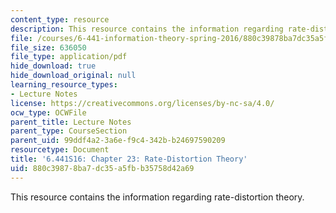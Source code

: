 ```yaml
---
content_type: resource
description: This resource contains the information regarding rate-distortion theory.
file: /courses/6-441-information-theory-spring-2016/880c39878ba7dc35a5fbb35758d42a69_MIT6_441S16_chapter_23.pdf
file_size: 636050
file_type: application/pdf
hide_download: true
hide_download_original: null
learning_resource_types:
- Lecture Notes
license: https://creativecommons.org/licenses/by-nc-sa/4.0/
ocw_type: OCWFile
parent_title: Lecture Notes
parent_type: CourseSection
parent_uid: 99ddf4a2-3a6e-f9c4-342b-b24697590209
resourcetype: Document
title: '6.441S16: Chapter 23: Rate-Distortion Theory'
uid: 880c3987-8ba7-dc35-a5fb-b35758d42a69
---
```

This resource contains the information regarding rate-distortion theory.